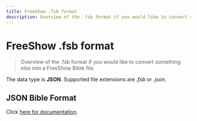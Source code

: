 ```yaml
---
title: FreeShow .fsb format
description: Overview of the .fsb format if you would like to convert something else into a FreeShow Bible file.
---
```


# FreeShow .fsb format

> Overview of the .fsb format if you would like to convert something else into a FreeShow Bible file.

The data type is **JSON**. Supported file extensions are _.fsb_ or _.json_.

## JSON Bible Format

Click [here for documentation](https://github.com/vassbo/json-bible#readme).
